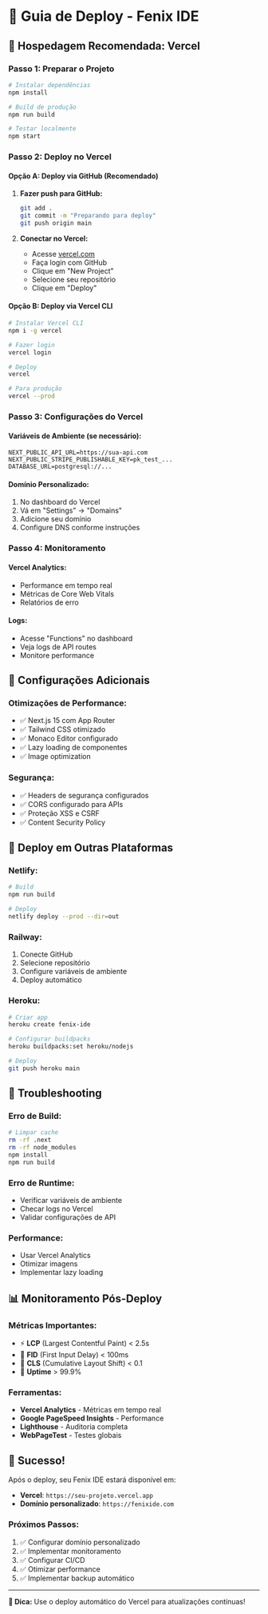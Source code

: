 # 🚀 Guia de Deploy - Fenix IDE

## 🌟 Hospedagem Recomendada: Vercel

### **Passo 1: Preparar o Projeto**
```bash
# Instalar dependências
npm install

# Build de produção
npm run build

# Testar localmente
npm start
```

### **Passo 2: Deploy no Vercel**

#### **Opção A: Deploy via GitHub (Recomendado)**
1. **Fazer push para GitHub:**
   ```bash
   git add .
   git commit -m "Preparando para deploy"
   git push origin main
   ```

2. **Conectar no Vercel:**
   - Acesse [vercel.com](https://vercel.com)
   - Faça login com GitHub
   - Clique em "New Project"
   - Selecione seu repositório
   - Clique em "Deploy"

#### **Opção B: Deploy via Vercel CLI**
```bash
# Instalar Vercel CLI
npm i -g vercel

# Fazer login
vercel login

# Deploy
vercel

# Para produção
vercel --prod
```

### **Passo 3: Configurações do Vercel**

#### **Variáveis de Ambiente (se necessário):**
```env
NEXT_PUBLIC_API_URL=https://sua-api.com
NEXT_PUBLIC_STRIPE_PUBLISHABLE_KEY=pk_test_...
DATABASE_URL=postgresql://...
```

#### **Domínio Personalizado:**
1. No dashboard do Vercel
2. Vá em "Settings" → "Domains"
3. Adicione seu domínio
4. Configure DNS conforme instruções

### **Passo 4: Monitoramento**

#### **Vercel Analytics:**
- Performance em tempo real
- Métricas de Core Web Vitals
- Relatórios de erro

#### **Logs:**
- Acesse "Functions" no dashboard
- Veja logs de API routes
- Monitore performance

## 🔧 Configurações Adicionais

### **Otimizações de Performance:**
- ✅ Next.js 15 com App Router
- ✅ Tailwind CSS otimizado
- ✅ Monaco Editor configurado
- ✅ Lazy loading de componentes
- ✅ Image optimization

### **Segurança:**
- ✅ Headers de segurança configurados
- ✅ CORS configurado para APIs
- ✅ Proteção XSS e CSRF
- ✅ Content Security Policy

## 📱 Deploy em Outras Plataformas

### **Netlify:**
```bash
# Build
npm run build

# Deploy
netlify deploy --prod --dir=out
```

### **Railway:**
1. Conecte GitHub
2. Selecione repositório
3. Configure variáveis de ambiente
4. Deploy automático

### **Heroku:**
```bash
# Criar app
heroku create fenix-ide

# Configurar buildpacks
heroku buildpacks:set heroku/nodejs

# Deploy
git push heroku main
```

## 🚨 Troubleshooting

### **Erro de Build:**
```bash
# Limpar cache
rm -rf .next
rm -rf node_modules
npm install
npm run build
```

### **Erro de Runtime:**
- Verificar variáveis de ambiente
- Checar logs no Vercel
- Validar configurações de API

### **Performance:**
- Usar Vercel Analytics
- Otimizar imagens
- Implementar lazy loading

## 📊 Monitoramento Pós-Deploy

### **Métricas Importantes:**
- ⚡ **LCP** (Largest Contentful Paint) < 2.5s
- 🎯 **FID** (First Input Delay) < 100ms
- 📱 **CLS** (Cumulative Layout Shift) < 0.1
- 🔄 **Uptime** > 99.9%

### **Ferramentas:**
- **Vercel Analytics** - Métricas em tempo real
- **Google PageSpeed Insights** - Performance
- **Lighthouse** - Auditoria completa
- **WebPageTest** - Testes globais

## 🎉 Sucesso!

Após o deploy, seu Fenix IDE estará disponível em:
- **Vercel**: `https://seu-projeto.vercel.app`
- **Domínio personalizado**: `https://fenixide.com`

### **Próximos Passos:**
1. ✅ Configurar domínio personalizado
2. ✅ Implementar monitoramento
3. ✅ Configurar CI/CD
4. ✅ Otimizar performance
5. ✅ Implementar backup automático

---

**🎯 Dica:** Use o deploy automático do Vercel para atualizações contínuas!








